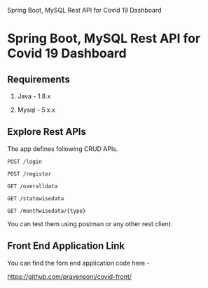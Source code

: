 Spring Boot, MySQL Rest API for Covid 19 Dashboard

# Spring Boot, MySQL Rest API for Covid 19 Dashboard



## Requirements

1. Java - 1.8.x

2. Mysql - 5.x.x



## Explore Rest APIs

The app defines following CRUD APIs.

    POST /login

    POST /register

    GET /overalldata

    GET /statewisedata

    GET /monthwisedata/{type}



You can test them using postman or any other rest client.

## Front End Application Link

You can find the forn end application code here -

<https://github.com/pravensoni/covid-front/>

